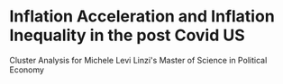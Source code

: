 # Inflation Acceleration and Inflation Inequality in the post Covid US
Cluster Analysis for Michele Levi Linzi's Master of Science in Political Economy
